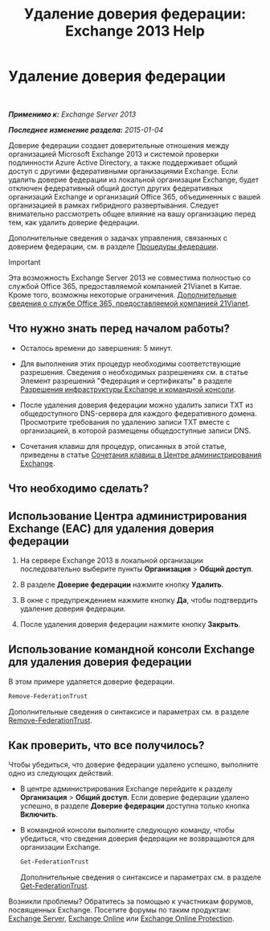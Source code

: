 ﻿---
title: 'Удаление доверия федерации: Exchange 2013 Help'
TOCTitle: Удаление доверия федерации
ms:assetid: dc4d126d-b567-470d-a5d0-e1402bf8f369
ms:mtpsurl: https://technet.microsoft.com/ru-ru/library/JJ657500(v=EXCHG.150)
ms:contentKeyID: 50489201
ms.date: 05/22/2018
mtps_version: v=EXCHG.150
ms.translationtype: MT
---

# Удаление доверия федерации

 

_**Применимо к:** Exchange Server 2013_

_**Последнее изменение раздела:** 2015-01-04_

Доверие федерации создает доверительные отношения между организацией Microsoft Exchange 2013 и системой проверки подлинности Azure Active Directory, а также поддерживает общий доступ с другими федеративными организациями Exchange. Если удалить доверие федерации из локальной организации Exchange, будет отключен федеративный общий доступ других федеративных организаций Exchange и организаций Office 365, объединенных с вашей организацией в рамках гибридного развертывания. Следует внимательно рассмотреть общее влияние на вашу организацию перед тем, как удалить доверие федерации.

Дополнительные сведения о задачах управления, связанных с доверием федерации, см. в разделе [Процедуры федерации](federation-procedures-exchange-2013-help.md).

> [!IMPORTANT]  
> Эта возможность Exchange Server 2013 не совместима полностью со службой Office 365, предоставляемой компанией 21Vianet в Китае. Кроме того, возможны некоторые ограничения. <a href="https://go.microsoft.com/fwlink/?linkid=313640">Дополнительные сведения о службе Office 365, предоставляемой компанией 21Vianet</a>.


## Что нужно знать перед началом работы?

  - Осталось времени до завершения: 5 минут.

  - Для выполнения этих процедур необходимы соответствующие разрешения. Сведения о необходимых разрешениях см. в статье Элемент разрешений "Федерация и сертификаты" в разделе [Разрешения инфраструктуры Exchange и командной консоли](exchange-and-shell-infrastructure-permissions-exchange-2013-help.md).

  - После удаления доверия федерации можно удалить записи TXT из общедоступного DNS-сервера для каждого федеративного домена. Просмотрите требования по удалению записи TXT вместе с организацией, в которой размещены общедоступные записи DNS.

  - Сочетания клавиш для процедур, описанных в этой статье, приведены в статье [Сочетания клавиш в Центре администрирования Exchange](keyboard-shortcuts-in-the-exchange-admin-center-exchange-online-protection-help.md).

## Что необходимо сделать?

## Использование Центра администрирования Exchange (EAC) для удаления доверия федерации

1.  На сервере Exchange 2013 в локальной организации последовательно выберите пункты **Организация** \> **Общий доступ**.

2.  В разделе **Доверие федерации** нажмите кнопку **Удалить**.

3.  В окне с предупреждением нажмите кнопку **Да**, чтобы подтвердить удаление доверия федерации.

4.  После удаления доверия федерации нажмите кнопку **Закрыть**.

## Использование командной консоли Exchange для удаления доверия федерации

В этом примере удаляется доверие федерации.

```powershell
Remove-FederationTrust
```

Дополнительные сведения о синтаксисе и параметрах см. в разделе [Remove-FederationTrust](https://technet.microsoft.com/ru-ru/library/dd351153\(v=exchg.150\)).

## Как проверить, что все получилось?

Чтобы убедиться, что доверие федерации удалено успешно, выполните одно из следующих действий.

  - В центре администрирования Exchange перейдите к разделу **Организация** \> **Общий доступ**. Если доверие федерации удалено успешно, в разделе **Доверие федерации** доступна только кнопка **Включить**.

  - В командной консоли выполните следующую команду, чтобы убедиться, что сведения доверия федерации не возвращаются для организации Exchange.
    
    ```powershell
	Get-FederationTrust
	```
    
    Дополнительные сведения о синтаксисе и параметрах см. в разделе [Get-FederationTrust](https://technet.microsoft.com/ru-ru/library/dd351262\(v=exchg.150\)).

Возникли проблемы? Обратитесь за помощью к участникам форумов, посвященных Exchange. Посетите форумы по таким продуктам: [Exchange Server](https://go.microsoft.com/fwlink/p/?linkid=60612), [Exchange Online](https://go.microsoft.com/fwlink/p/?linkid=267542) или [Exchange Online Protection](https://go.microsoft.com/fwlink/p/?linkid=285351).

